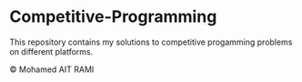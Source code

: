 # Competitive-Programming

This repository contains my solutions to competitive progamming problems on different platforms.

© Mohamed AIT RAMI

